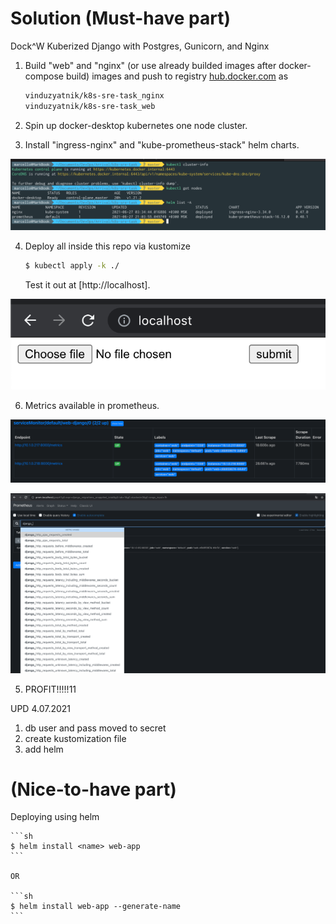 # Solution (Must-have part)

Dock^W Kuberized Django with Postgres, Gunicorn, and Nginx

1. Build "web" and "nginx" (or use already builded images after docker-compose build) images and push to registry [hub.docker.com](https://hub.docker.com/u/vinduzyatnik) as

    ```sh
    vinduzyatnik/k8s-sre-task_nginx
    vinduzyatnik/k8s-sre-task_web
    ```

2. Spin up docker-desktop kubernetes one node cluster.


3. Install "ingress-nginx" and "kube-prometheus-stack" helm charts.


![picture](img/start_conditions.png)

4. Deploy all inside this repo via kustomize

    ```sh
    $ kubectl apply -k ./
    ```

    Test it out at [http://localhost].

![picture](img/app.png)

6. Metrics available in prometheus.


![picture](img/prom.png)

![picture](img/metrics.png)

5. PROFIT!!!!!11

UPD 4.07.2021

1. db user and pass moved to secret
2. create kustomization file
3. add helm 

# (Nice-to-have part)

Deploying using helm 

    ```sh
    $ helm install <name> web-app
    ```

    OR

    ```sh
    $ helm install web-app --generate-name
    ```